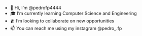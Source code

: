 - 👋 Hi, I’m @pedrofp4444
- 🎓 I’m currently learning Computer Science and Engineering
- 🫂 I’m looking to collaborate on new opportunities
- 📫 You can reach me using my instagram @pedro_.fp
